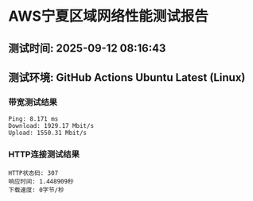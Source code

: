 # AWS宁夏区域网络性能测试报告
## 测试时间: 2025-09-12 08:16:43
## 测试环境: GitHub Actions Ubuntu Latest (Linux)

### 带宽测试结果
```
Ping: 8.171 ms
Download: 1929.17 Mbit/s
Upload: 1550.31 Mbit/s
```

### HTTP连接测试结果
```
HTTP状态码: 307
响应时间: 1.448909秒
下载速度: 0字节/秒
```

